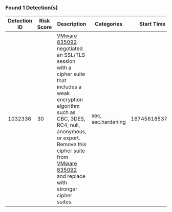 ### Found 1 Detection(s)
|Detection ID|Risk Score|Description|Categories|Start Time|
|---|---|---|---|---|
| 1032336 | 30 | [VMware 835092](https://dummy-base-url.com/extrahop/#/metrics/devices/6c078a2ea98c42378048f72636c371c8.1111111111111111/overview?from=1674561853&interval_type=DT&until=1674561854) negotiated an SSL/TLS session with a cipher suite that includes a weak encryption algorithm such as CBC, 3DES, RC4, null, anonymous, or export. Remove this cipher suite from [VMware 835092](https://dummy-base-url.com/extrahop/#/metrics/devices/6c078a2ea98c42378048f72636c371c8.0050568350920000/overview?from=1674561853&interval_type=DT&until=1674561854) and replace with stronger cipher suites. | sec,<br>sec.hardening | 1674561853793 |

